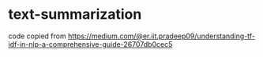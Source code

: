 # text-summarization

code copied from 
https://medium.com/@er.iit.pradeep09/understanding-tf-idf-in-nlp-a-comprehensive-guide-26707db0cec5
